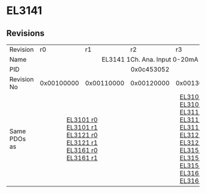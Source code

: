 # EL3141

## Revisions
<table>
<tr>
<td>Revision</td>
<td>r0</td>
<td>r1</td>
<td>r2</td>
<td>r3</td>
<td>r4</td>
</tr>
<tr>
<td>Name</td>
<td colspan=5 align="center">EL3141 1Ch. Ana. Input 0-20mA</td>
</tr>
<tr>
<td>PID</td>
<td colspan=5 align="center">0x0c453052</td>
</tr>
<tr>
<td>Revision No</td>
<td>0x00100000</td>
<td>0x00110000</td>
<td>0x00120000</td>
<td>0x00130000</td>
<td>0x00140000</td>
</tr>
<tr>
<td>Same PDOs as</td>
<td colspan=2 align="center"><a href="EL3101.md">EL3101 r0</a><br/><a href="EL3101.md">EL3101 r1</a><br/><a href="EL3121.md">EL3121 r0</a><br/><a href="EL3121.md">EL3121 r1</a><br/><a href="EL3161.md">EL3161 r0</a><br/><a href="EL3161.md">EL3161 r1</a></td>
<td colspan=3 align="center"><a href="EL3101.md">EL3101 r2</a><br/><a href="EL3101.md">EL3101 r3</a><br/><a href="EL3111.md">EL3111 r2</a><br/><a href="EL3111.md">EL3111 r3</a><br/><a href="EL3111.md">EL3111 r4</a><br/><a href="EL3121.md">EL3121 r2</a><br/><a href="EL3121.md">EL3121 r3</a><br/><a href="EL3151.md">EL3151 r2</a><br/><a href="EL3151.md">EL3151 r3</a><br/><a href="EL3151.md">EL3151 r4</a><br/><a href="EL3161.md">EL3161 r2</a><br/><a href="EL3161.md">EL3161 r3</a></td>
</tr>
</table>
